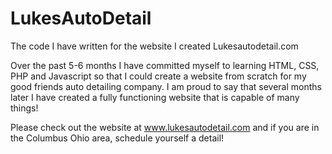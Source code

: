 # LukesAutoDetail
The code I have written for the website I created Lukesautodetail.com

Over the past 5-6 months I have committed myself to learning HTML, CSS, PHP and Javascript so that I could create a website from scratch for my good friends auto detailing company. 
I am proud to say that several months later I have created a fully functioning website that is capable of many things!

Please check out the website at www.lukesautodetail.com and if you are in the Columbus Ohio area, schedule yourself a detail! 
